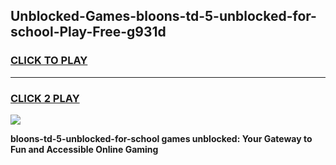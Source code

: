 
## Unblocked-Games-bloons-td-5-unblocked-for-school-Play-Free-g931d
<h3>
<a href="https://premium76.site?title=bloons-td-5-unblocked-for-school&ref=10A">CLICK TO PLAY</a></h3>
<hr>

<h3>
<a href="https://premium76.site?title=bloons-td-5-unblocked-for-school&ref=10A">CLICK 2 PLAY</a>
  
</h3>

<a href="https://premium76.site?title=bloons-td-5-unblocked-for-school&ref=10A"><img src="https://clearcache.store/games.png"></a>


**bloons-td-5-unblocked-for-school games unblocked: Your Gateway to Fun and Accessible Online Gaming**
